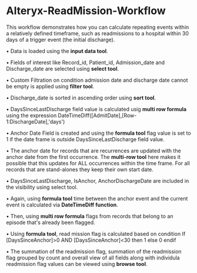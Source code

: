 # Alteryx-ReadMission-Workflow

This workflow demonstrates how you can calculate repeating events within a relatively defined timeframe, such as readmissions to a hospital within 30 days of a trigger event (the initial discharge). 

•	Data is loaded using the **input data tool**.

•	Fields of interest like Record_id, Patient_id, Admission_date and Discharge_date are selected using **select tool**.

•	Custom Filtration on condition admission date and discharge date cannot be empty is applied using **filter tool**.

•	Discharge_date is sorted in ascending order using **sort tool**.

•	DaysSinceLastDischarge field value is calculated usig **multi row formula** using the expression DateTimeDiff([AdmitDate],[Row-1:DischargeDate],'days')

•	Anchor Date Field is created and using the **formula tool** flag value is set to 1 if the date frame is outside DaysSinceLastDischarge field value.

•	The anchor date for records that are recurrences are updated with the anchor date from the first occurrence. The **multi-row tool** here makes it possible that this updates for ALL occurrences within the time frame. For all records that are stand-alones  they keep their own start date.

•	DaysSinceLastDischarge, IsAnchor, AnchorDischargeDate are included in the visibility using select tool.

•	Again, using **formula tool** time between the anchor event and the current event is calculated via **DateTimeDiff function**.

•	Then, using **multi row formula** flags from records that belong to an episode that's already been flagged.

•	Using **formula tool**, read mission flag is calculated based on condition If [DaysSinceAnchor]>0 AND [DaysSinceAnchor]<30 then 1 else 0 endif

•	The summation of the readmission flag, summation of the readmission flag grouped by count and overall view of all fields along with individula readmission flag values can be viewed using **browse tool**.

